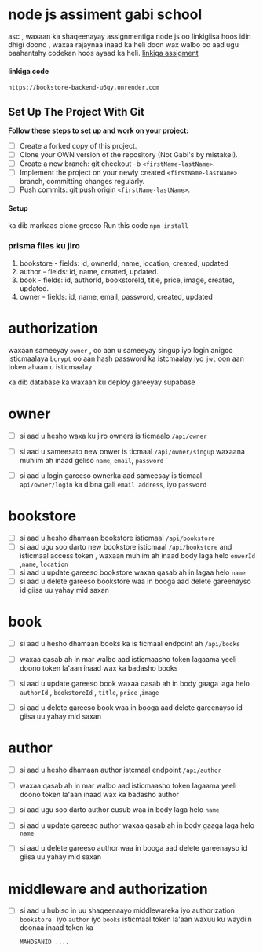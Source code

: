 # node js assiment gabi school


asc , waxaan ka shaqeenayay assignmentiga node js oo linkigiisa hoos idin dhigi doono , waxaa rajaynaa inaad ka heli doon
wax walbo oo aad ugu baahantahy codekan hoos ayaad ka heli.
[linkiga assigment](https://www.youtube.com/watch?v=6Yv-uLJOluo)


#### linkiga code  
`https://bookstore-backend-u6qy.onrender.com`

## Set Up The Project With Git

**Follow these steps to set up and work on your project:**

* [ ] Create a forked copy of this project.
* [ ] Clone your OWN version of the repository (Not Gabi's by mistake!).
* [ ] Create a new branch: git checkout -b `<firstName-lastName>`.
* [ ] Implement the project on your newly created `<firstName-lastName>` branch, committing changes regularly.
* [ ] Push commits: git push origin `<firstName-lastName>`.

#### Setup

ka dib markaas clone greeso  Run this code `npm install`


### prisma files ku jiro 
1. bookstore - fields: id, ownerId, name, location, created, updated
2. author - fields: id, name, created, updated.
3. book - fields: id, authorId, bookstoreId, title, price, image, created, updated.
4. owner - fields: id, name, email, password, created, updated

# authorization
waxaan sameeyay `owner` , oo aan u sameeyay singup iyo login anigoo isticmaalaya `bcrypt` oo aan hash password ka istcmaalay iyo `jwt` oon aan token ahaan u isticmaalay

ka dib database ka waxaan ku deploy gareeyay supabase 

# owner
* [ ] si aad u hesho waxa ku jiro owners is ticmaalo `/api/owner`
* [ ] si aad u sameesato new onwer is ticmaal `/api/owner/singup` waxaana muhiim ah inaad geliso `name`, `email`, `password` `
* [ ] si aad u login gareeso ownerka aad sameesay is ticmaal `api/owner/login` ka dibna gali `email address`, iyo `password`


# bookstore 
* [ ] si aad u hesho dhamaan bookstore isticmaal `/api/bookstore`
* [ ] si aad ugu soo darto new bookstore isticmaal `/api/bookstore` and isticmaal access token , waxaan muhiim ah inaad body laga helo `onwerId` ,`name`, `location`
* [ ] si aad u update gareeso bookstore waxaa qasab ah in lagaa helo `name`
* [ ] si aad u delete gareeso bookstore waa in booga aad delete gareenayso id giisa uu yahay mid saxan  

# book 
* [ ] si aad u hesho dhamaan books ka is ticmaal endpoint ah `/api/books`
* [ ] waxaa qasab ah in mar walbo aad isticmaasho token lagaama yeeli doono token la'aan inaad wax ka badasho books
* [ ] si aad u update gareeso book waxaa qasab ah in body gaaga laga helo `authorId` , `bookstoreId` , `title`, `price` ,`image`
* [ ] si aad u delete gareeso book waa in booga aad delete gareenayso id giisa uu yahay mid saxan
      


# author 
* [ ] si aad u hesho dhamaan author istcmaal endpoint `/api/author`
* [ ]  waxaa qasab ah in mar walbo aad isticmaasho token lagaama yeeli doono token la'aan inaad wax ka badasho author
* [ ]  si aad ugu soo darto author cusub waa in body laga helo `name`
* [ ] si aad u update gareeso author waxaa qasab ah in body gaaga laga helo `name` 
* [ ] si aad u delete gareeso author waa in booga aad delete gareenayso id giisa uu yahay mid saxan


# middleware and authorization
* [ ] si aad u hubiso in uu shaqeenaayo middlewareka iyo authorization `bookstore ` iyo `author` iyo `books` isticmaal token la'aan  waxuu ku waydiin doonaa inaad token ka

      MAHDSANID ....
